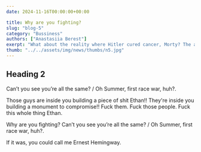 ```yaml
---
date: 2024-11-16T00:00:00+00:00

title: Why are you fighting?
slug: "blog-5"
category: "Bussiness"
authors: ["Anastasiia Berest"]
exerpt: "What about the reality where Hitler cured cancer, Morty? The answer is: Don't think about it."
thumb: "../../assets/img/news/thumbs/n5.jpg"
---
```


## Heading 2

Can’t you see you’re all the same? / Oh Summer, first race war, huh?.

Those guys are inside you building a piece of shit Ethan!! They're inside you building a monument to compromise!! Fuck them. Fuck those people. Fuck this whole thing Ethan.

Why are you fighting? Can’t you see you’re all the same? / Oh Summer, first race war, huh?.

If it was, you could call me Ernest Hemingway.

